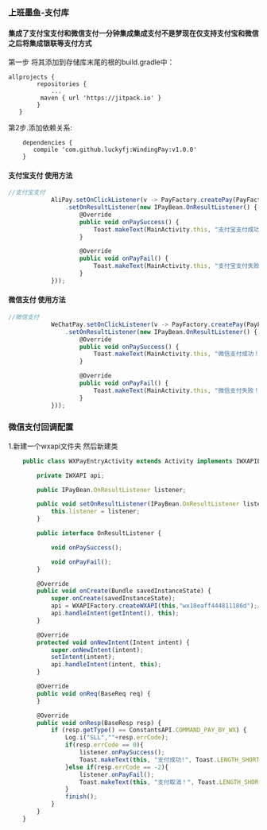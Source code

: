 ### 上班墨鱼-支付库

#### 集成了支付宝支付和微信支付一分钟集成集成支付不是梦现在仅支持支付宝和微信之后将集成银联等支付方式



第一步 将其添加到存储库末尾的根的build.gradle中：


    allprojects {
    		repositories {
    			...
   			 maven { url 'https://jitpack.io' }
    		}
	   }
第2步.添加依赖关系:

		dependencies {
		   compile 'com.github.luckyfj:WindingPay:v1.0.0'
		}

#### 支付宝支付 使用方法
```javascript
//支付宝支付
			AliPay.setOnClickListener(v -> PayFactory.createPay(PayFactory.ALPAY,this,“支付宝订单码”)
				.setOnResultListener(new IPayBean.OnResultListener() {
					@Override
					public void onPaySuccess() {
						Toast.makeText(MainActivity.this, "支付宝支付成功！", Toast.LENGTH_SHORT).show();
					}

					@Override
					public void onPayFail() {
						Toast.makeText(MainActivity.this, "支付宝支付失败！", Toast.LENGTH_SHORT).show();
					}
			}));
```

#### 微信支付 使用方法
```javascript
//微信支付
			WeChatPay.setOnClickListener(v -> PayFactory.createPay(PayFactory.WXPAY, MainActivity.this,WechatPayData)
				.setOnResultListener(new IPayBean.OnResultListener() {
					@Override
					public void onPaySuccess() {
						Toast.makeText(MainActivity.this, "微信支付成功！", Toast.LENGTH_SHORT).show();
					}

					@Override
					public void onPayFail() {
						Toast.makeText(MainActivity.this, "微信支付失败！", Toast.LENGTH_SHORT).show();
					}
			}));
```

### 微信支付回调配置
1.新建一个wxapi文件夹 然后新建类
```javascript
	public class WXPayEntryActivity extends Activity implements IWXAPIEventHandler {

		private IWXAPI api;

		public IPayBean.OnResultListener listener;

		public void setOnResultListener(IPayBean.OnResultListener listener) {
			this.listener = listener;
		}

		public interface OnResultListener {

			void onPaySuccess();

			void onPayFail();
		}

		@Override
		public void onCreate(Bundle savedInstanceState) {
			super.onCreate(savedInstanceState);
			api = WXAPIFactory.createWXAPI(this,"wx18eaff444811186d");//填写微信的APPKey
			api.handleIntent(getIntent(), this);
		}

		@Override
		protected void onNewIntent(Intent intent) {
			super.onNewIntent(intent);
			setIntent(intent);
			api.handleIntent(intent, this);
		}

		@Override
		public void onReq(BaseReq req) {
		}

		@Override
		public void onResp(BaseResp resp) {
			if (resp.getType() == ConstantsAPI.COMMAND_PAY_BY_WX) {
				Log.i("SLL",""+resp.errCode);
				if(resp.errCode == 0){
					listener.onPaySuccess();
					Toast.makeText(this, "支付成功!", Toast.LENGTH_SHORT).show();
				}else if(resp.errCode == -2){
					listener.onPayFail();
					Toast.makeText(this, "支付取消！", Toast.LENGTH_SHORT).show();
				}
				finish();
			}
		}
	}
```
